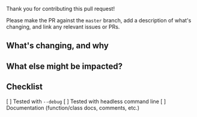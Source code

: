 Thank you for contributing this pull request!

Please make the PR against the `master` branch, add a description of what's changing, and link any relevant issues or PRs.

## What's changing, and why



## What else might be impacted?



## Checklist

[ ] Tested with `--debug`
[ ] Tested with headless command line
[ ] Documentation (function/class docs, comments, etc.)
